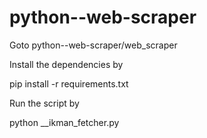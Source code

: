 # python--web-scraper

Goto python--web-scraper/web_scraper

Install the dependencies by 

pip install -r requirements.txt

Run the script by 

python __ikman_fetcher.py
